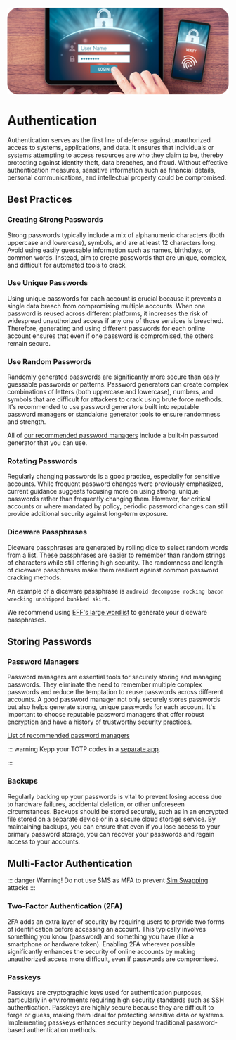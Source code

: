 ![Cover](../assets/auth.png)

# Authentication

Authentication serves as the first line of defense against unauthorized access to systems, applications, and data. It ensures that individuals or systems attempting to access resources are who they claim to be, thereby protecting against identity theft, data breaches, and fraud. Without effective authentication measures, sensitive information such as financial details, personal communications, and intellectual property could be compromised.

## Best Practices

### Creating Strong Passwords

Strong passwords typically include a mix of alphanumeric characters (both uppercase and lowercase), symbols, and are at least 12 characters long. Avoid using easily guessable information such as names, birthdays, or common words. Instead, aim to create passwords that are unique, complex, and difficult for automated tools to crack.

### Use Unique Passwords

Using unique passwords for each account is crucial because it prevents a single data breach from compromising multiple accounts. When one password is reused across different platforms, it increases the risk of widespread unauthorized access if any one of those services is breached. Therefore, generating and using different passwords for each online account ensures that even if one password is compromised, the others remain secure.

### Use Random Passwords

Randomly generated passwords are significantly more secure than easily guessable passwords or patterns. Password generators can create complex combinations of letters (both uppercase and lowercase), numbers, and symbols that are difficult for attackers to crack using brute force methods. It's recommended to use password generators built into reputable password managers or standalone generator tools to ensure randomness and strength.

All of [our recommended password managers]((/recommendations/software/password-managers)) include a built-in password generator that you can use.

### Rotating Passwords

Regularly changing passwords is a good practice, especially for sensitive accounts. While frequent password changes were previously emphasized, current guidance suggests focusing more on using strong, unique passwords rather than frequently changing them. However, for critical accounts or where mandated by policy, periodic password changes can still provide additional security against long-term exposure.

### Diceware Passphrases

Diceware passphrases are generated by rolling dice to select random words from a list. These passphrases are easier to remember than random strings of characters while still offering high security. The randomness and length of diceware passphrases make them resilient against common password cracking methods.

An example of a diceware passphrase is `android decompose rocking bacon wrecking unshipped bunkbed skirt`.

We recommend using [EFF's large wordlist](https://www.eff.org/files/2016/07/18/eff_large_wordlist.txt) to generate your diceware passphrases.

## Storing Passwords

### Password Managers

Password managers are essential tools for securely storing and managing passwords. They eliminate the need to remember multiple complex passwords and reduce the temptation to reuse passwords across different accounts. A good password manager not only securely stores passwords but also helps generate strong, unique passwords for each account. It's important to choose reputable password managers that offer robust encryption and have a history of trustworthy security practices.

[List of recommended password managers](/recommendations/software/password-managers)

::: warning Kepp your TOTP codes in a [separate app](/recommendations/software/multi-factor-authentication).
<p></p>
:::

### Backups

Regularly backing up your passwords is vital to prevent losing access due to hardware failures, accidental deletion, or other unforeseen circumstances. Backups should be stored securely, such as in an encrypted file stored on a separate device or in a secure cloud storage service. By maintaining backups, you can ensure that even if you lose access to your primary password storage, you can recover your passwords and regain access to your accounts.

## Multi-Factor Authentication
::: danger Warning!
Do not use SMS as MFA to prevent [Sim Swapping](https://wikiless.tiekoetter.com/wiki/SIM_swap_scam?lang=en) attacks
:::

### Two-Factor Authentication (2FA)

2FA adds an extra layer of security by requiring users to provide two forms of identification before accessing an account. This typically involves something you know (password) and something you have (like a smartphone or hardware token). Enabling 2FA wherever possible significantly enhances the security of online accounts by making unauthorized access more difficult, even if passwords are compromised.

### Passkeys

Passkeys are cryptographic keys used for authentication purposes, particularly in environments requiring high security standards such as SSH authentication. Passkeys are highly secure because they are difficult to forge or guess, making them ideal for protecting sensitive data or systems. Implementing passkeys enhances security beyond traditional password-based authentication methods.